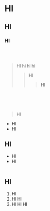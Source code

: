 # HI
## HI
### HI
<br/> <br/>

> HI hi hi hi
>> HI
>>> HI
<br/>
<br/> <br/>


> HI
- HI
- HI<br/>



## HI
- HI
- HI
<br/> <br/>

## HI
1. HI
2. HI HI
3. HI HI HI
